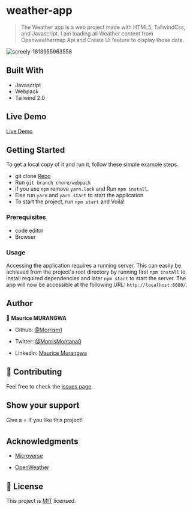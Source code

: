 # weather-app

> The Weather app is a web project made with HTML5, TailwindCss, and Javascript. I am loading all Weather content from Openweathermap Api and Create UI feature to display those data.

![screely-1613955963558](https://user-images.githubusercontent.com/46853433/108645269-f77f8280-74ba-11eb-8230-1df423501889.png)

## Built With

- Javascript
- Webpack
- Tailwind 2.0

## Live Demo

[Live Demo](https://awesome-ptolemy-d840b3.netlify.app/)

## Getting Started

To get a local copy of it and run it, follow these simple example steps.

- git clone [Repo](https://github.com/Morrism1/weather-app)
- Run `git branch chore/webpack`
- if you use `npm` remove `yarn.lock` and Run `npm install`.
- Else run `yarn` and `yarn start` to start the application
- To start the project, run `npm start` and Voila!

### Prerequisites

- code editor
- Browser

### Usage

Accessing the application requires a running server. This can easily be achieved from the project's root directory by running first `npm install` to install required dependencies and later `npm start` to start the server. The app will now be accessible at the following URL: `http://localhost:8080/`.

## Author

👤 **Maurice MURANGWA**

- Github: [@Morrism1](https://github.com/Morrism1)

- Twitter: [@MorrisMontana0](https://twitter.com/MurangwaMorris)

- Linkedin: [Maurice Murangwa](https://www.linkedin.com/in/mauricemurangwa/)

## 🤝 Contributing

Feel free to check the [issues page](issues/).

## Show your support

Give a ⭐️ if you like this project!

## Acknowledgments

- [Microverse](https://www.microverse.org/)

- [OpenWeather](https://openweathermap.org/api)

## 📝 License

This project is [MIT](https://opensource.org/licenses/MIT) licensed.
